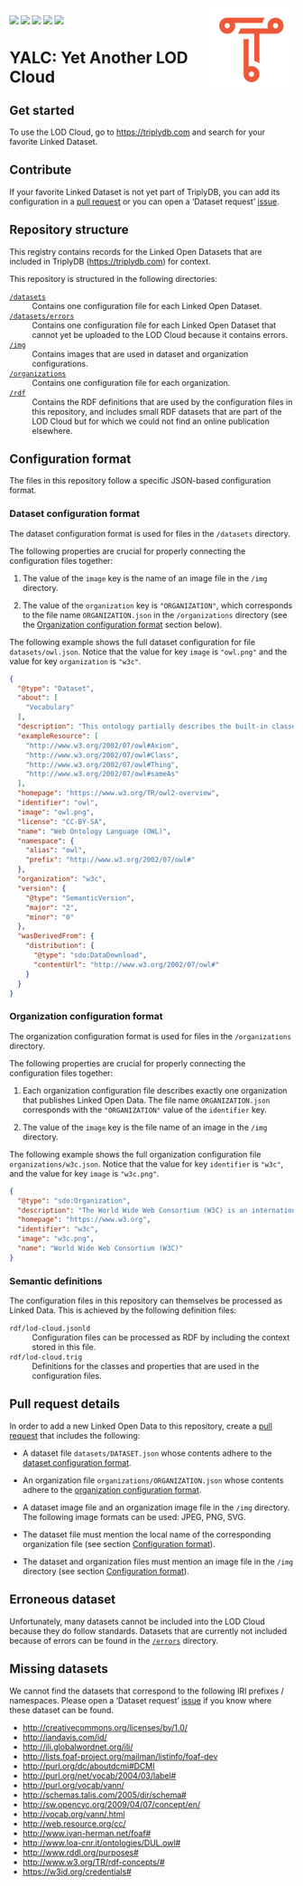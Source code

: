 <img src="img/triply.png" align="right" height="150">

[![](https://img.shields.io/badge/datasets-51-brightgreen)](datasets)
[![](https://img.shields.io/badge/organizations-17-yellow)](organizations)
[![](https://img.shields.io/badge/errors-19-red)](datasets/errors)
[![](https://img.shields.io/badge/todo-5-orange)](datasets/todo)
[![](https://img.shields.io/badge/too-little-info-6-orange)](datasets/too-little-info)

# YALC: Yet Another LOD Cloud

## Get started

To use the LOD Cloud, go to https://triplydb.com and search for your
favorite Linked Dataset.

## Contribute

If your favorite Linked Dataset is not yet part of TriplyDB, you can
add its configuration in a [pull
request](https://github.com/TriplyDB/YALC/pulls) or you can open a
‘Dataset request’ [issue](https://github.com/TriplyDB/YALC/issues).

## Repository structure

This registry contains records for the Linked Open Datasets that are
included in TriplyDB (https://triplydb.com) for context.

This repository is structured in the following directories:

<dl>
  <dt><a href="datasets"><code>/datasets</code></a></dt>
  <dd>Contains one configuration file for each Linked Open Dataset.</dd>
  <dt><a href="datasets/errors"><code>/datasets/errors</code></a></dt>
  <dd>Contains one configuration file for each Linked Open Dataset that cannot yet be uploaded to the LOD Cloud because it contains errors.</dd>
  <dt><a href="img"><code>/img</code></a></dt>
  <dd>Contains images that are used in dataset and organization configurations.</dd>
  <dt><a href="organizations"><code>/organizations</code></a></dt>
  <dd>Contains one configuration file for each organization.</dd>
  <dt><a href="rdf"><code>/rdf</code></a></dt>
  <dd>Contains the RDF definitions that are used by the configuration files in this repository, and includes small RDF datasets that are part of the LOD Cloud but for which we could not find an online publication elsewhere.</dd>
</dl>

## Configuration format

The files in this repository follow a specific JSON-based
configuration format.

### Dataset configuration format

The dataset configuration format is used for files in the `/datasets`
directory.

The following properties are crucial for properly connecting the
configuration files together:

  1. The value of the `image` key is the name of an image file in the
     `/img` directory.

  2. The value of the `organization` key is `"ORGANIZATION"`, which
     corresponds to the file name `ORGANIZATION.json` in the
     `/organizations` directory (see the [Organization configuration
     format](#organization-configuration-format) section below).

The following example shows the full dataset configuration for file
`datasets/owl.json`.  Notice that the value for key `image` is
`"owl.png"` and the value for key `organization` is `"w3c"`.

```json
{
  "@type": "Dataset",
  "about": [
    "Vocabulary"
  ],
  "description": "This ontology partially describes the built-in classes and properties that together form the basis of the RDF/XML syntax of OWL 2.  The content of this ontology is based on Tables 6.1 and 6.2 in Section 6.4 of the OWL 2 RDF-Based Semantics specification, available at <http://www.w3.org/TR/owl2-rdf-based-semantics/>.\n\nPlease note that those tables do not include the different annotations (labels, comments and `rdfs:isDefinedBy` links) used in this file.  Also note that the descriptions provided in this ontology do not provide a complete and correct formal description of either the syntax or the semantics of the introduced terms (please see the OWL 2 recommendations for the complete and normative specifications).\n\nFurthermore, the information provided by this ontology may be misleading if not used with care. This ontology SHOULD NOT be imported into OWL ontologies. Importing this file into an OWL 2 DL ontology will cause it to become an OWL 2 Full ontology and may have other, unexpected, consequences.",
  "exampleResource": [
    "http://www.w3.org/2002/07/owl#Axiom",
    "http://www.w3.org/2002/07/owl#Class",
    "http://www.w3.org/2002/07/owl#Thing",
    "http://www.w3.org/2002/07/owl#sameAs"
  ],
  "homepage": "https://www.w3.org/TR/owl2-overview",
  "identifier": "owl",
  "image": "owl.png",
  "license": "CC-BY-SA",
  "name": "Web Ontology Language (OWL)",
  "namespace": {
    "alias": "owl",
    "prefix": "http://www.w3.org/2002/07/owl#"
  },
  "organization": "w3c",
  "version": {
    "@type": "SemanticVersion",
    "major": "2",
    "minor": "0"
  },
  "wasDerivedFrom": {
    "distribution": {
      "@type": "sdo:DataDownload",
      "contentUrl": "http://www.w3.org/2002/07/owl#"
    }
  }
}
```

### Organization configuration format

The organization configuration format is used for files in the
`/organizations` directory.

The following properties are crucial for properly connecting the
configuration files together:

  1. Each organization configuration file describes exactly one
     organization that publishes Linked Open Data.  The file name
     `ORGANIZATION.json` corresponds with the `"ORGANIZATION"` value
     of the `identifier` key.

  2. The value of the `image` key is the file name of an image in the
     `/img` directory.

The following example shows the full organization configuration file
`organizations/w3c.json`.  Notice that the value for key `identifier`
is `"w3c"`, and the value for key `image` is `"w3c.png"`.

```json
{
  "@type": "sdo:Organization",
  "description": "The World Wide Web Consortium (W3C) is an international community where Member organizations, a full-time staff, and the public work together to develop Web standards.  Led by Web inventor and Director Tim Berners-Lee and CEO Jeffrey Jaffe, W3C's mission is to lead the Web to its full potential.  Contact W3C for more information.",
  "homepage": "https://www.w3.org",
  "identifier": "w3c",
  "image": "w3c.png",
  "name": "World Wide Web Consortium (W3C)"
}
```

### Semantic definitions

The configuration files in this repository can themselves be processed
as Linked Data.  This is achieved by the following definition files:

<dl>
  <dt><code>rdf/lod-cloud.jsonld</code></dt>
  <dd>Configuration files can be processed as RDF by including the context stored in this file.</dd>
  <dt><code>rdf/lod-cloud.trig</code></dt>
  <dd>Definitions for the classes and properties that are used in the configuration files.</dd>
</dl>

## Pull request details

In order to add a new Linked Open Data to this repository, create a
[pull request](https://github.com/TriplyDB/YALC/pulls) that includes
the following:

  - A dataset file `datasets/DATASET.json` whose contents adhere to
    the [dataset configuration format](#dataset-configuration-format).

  - An organization file `organizations/ORGANIZATION.json` whose
    contents adhere to the [organization configuration
    format](#organization-configuration-format).

  - A dataset image file and an organization image file in the `/img`
    directory.  The following image formats can be used: JPEG, PNG,
    SVG.

  - The dataset file must mention the local name of the corresponding
    organization file (see section [Configuration
    format](#configuration-format)).

  - The dataset and organization files must mention an image file in
    the `/img` directory (see section [Configuration
    format](#configuration-format)).

## Erroneous dataset

Unfortunately, many datasets cannot be included into the LOD Cloud
because they do follow standards.  Datasets that are currently not
included because of errors can be found in the
[`/errors`](datasets/errors) directory.

## Missing datasets

We cannot find the datasets that correspond to the following IRI
prefixes / namespaces.  Please open a ‘Dataset request’
[issue](https://github.com/TriplyDB/YALC/issues) if you know where
these dataset can be found.

- http://creativecommons.org/licenses/by/1.0/
- http://iandavis.com/id/
- http://ili.globalwordnet.org/ili/
- http://lists.foaf-project.org/mailman/listinfo/foaf-dev
- http://purl.org/dc/aboutdcmi#DCMI
- http://purl.org/net/vocab/2004/03/label#
- http://purl.org/vocab/vann/
- http://schemas.talis.com/2005/dir/schema#
- http://sw.opencyc.org/2009/04/07/concept/en/
- http://vocab.org/vann/.html
- http://web.resource.org/cc/
- http://www.ivan-herman.net/foaf#
- http://www.loa-cnr.it/ontologies/DUL.owl#
- http://www.rddl.org/purposes#
- http://www.w3.org/TR/rdf-concepts/#
- https://w3id.org/credentials#
